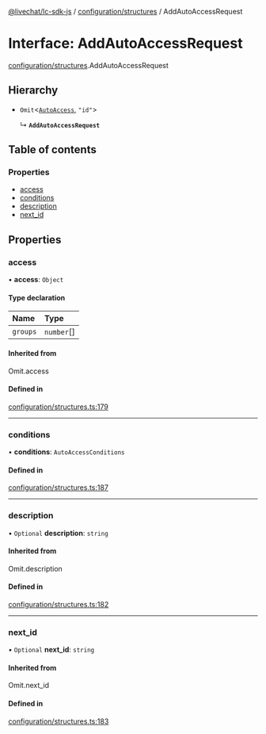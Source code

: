 [@livechat/lc-sdk-js](../README.md) / [configuration/structures](../modules/configuration_structures.md) / AddAutoAccessRequest

# Interface: AddAutoAccessRequest

[configuration/structures](../modules/configuration_structures.md).AddAutoAccessRequest

## Hierarchy

- `Omit`<[`AutoAccess`](configuration_structures.AutoAccess.md), ``"id"``\>

  ↳ **`AddAutoAccessRequest`**

## Table of contents

### Properties

- [access](configuration_structures.AddAutoAccessRequest.md#access)
- [conditions](configuration_structures.AddAutoAccessRequest.md#conditions)
- [description](configuration_structures.AddAutoAccessRequest.md#description)
- [next\_id](configuration_structures.AddAutoAccessRequest.md#next_id)

## Properties

### access

• **access**: `Object`

#### Type declaration

| Name | Type |
| :------ | :------ |
| `groups` | `number`[] |

#### Inherited from

Omit.access

#### Defined in

[configuration/structures.ts:179](https://github.com/livechat/lc-sdk-js/blob/11cc290/src/configuration/structures.ts#L179)

___

### conditions

• **conditions**: `AutoAccessConditions`

#### Defined in

[configuration/structures.ts:187](https://github.com/livechat/lc-sdk-js/blob/11cc290/src/configuration/structures.ts#L187)

___

### description

• `Optional` **description**: `string`

#### Inherited from

Omit.description

#### Defined in

[configuration/structures.ts:182](https://github.com/livechat/lc-sdk-js/blob/11cc290/src/configuration/structures.ts#L182)

___

### next\_id

• `Optional` **next\_id**: `string`

#### Inherited from

Omit.next\_id

#### Defined in

[configuration/structures.ts:183](https://github.com/livechat/lc-sdk-js/blob/11cc290/src/configuration/structures.ts#L183)
